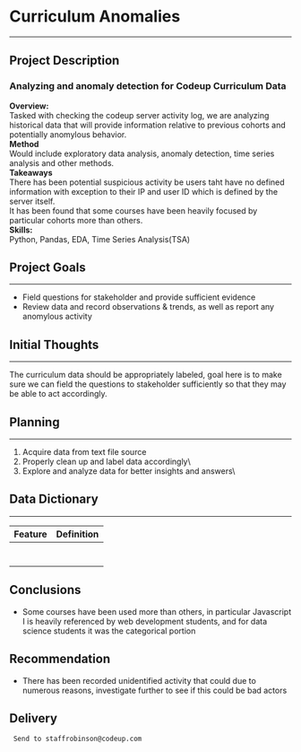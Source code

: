 
# Curriculum Anomalies
---
## Project Description
### Analyzing and anomaly detection for Codeup Curriculum Data

**Overview:**\
Tasked with checking the codeup server activity log, we are analyzing historical data that will provide information relative to previous cohorts and potentially anomylous behavior. \
**Method**\
Would include exploratory data analysis, anomaly detection, time series analysis and other methods.\
**Takeaways**\
There has been potential suspicious activity be users taht have no defined information with exception to their IP and user ID which is defined by the server itself.\
It has been found that some courses have been heavily focused by particular cohorts more than others.\
**Skills:**\
Python, Pandas, EDA, Time Series Analysis(TSA)

## Project Goals
---
- Field questions for stakeholder and provide sufficient evidence
- Review data and record observations & trends, as well as report any anomylous activity

## Initial Thoughts
--- 
The curriculum data should be appropriately labeled, goal here is to make sure we can field the questions to stakeholder sufficiently so that they may be able to act accordingly.

## Planning
--- 
1. Acquire data from text file source
2. Properly clean up and label data accordingly\
3. Explore and analyze data for better insights and answers\

## Data Dictionary
--- 
| Feature        | Definition                                   |
| ---            | ---                                          |
|  |  |
|  |  |
|  |  |
|    |  |
|   |  |
|    |  |
|    | |

## Conclusions 
- Some courses have been used more than others, in particular Javascript I is heavily referenced by web development students, and for data science students it was the categorical portion
## Recommendation
- There has been recorded unidentified activity that could due to numerous reasons, investigate further to see if this could be bad actors







## Delivery
     Send to staffrobinson@codeup.com
